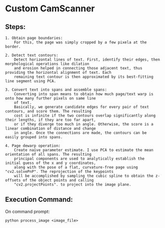 

Custom CamScanner
=====================

## Steps:

	1. Obtain page boundaries:
		For this, the page was simply cropped by a few pixela at the border.
		
	2. Detect text contours:
		Detect horizontal lines of text. First, identify their edges, then morphological operations like dilation 
		and erosion helped in connecting those adjacent text, thus providing the horizontal alignment of text. Each 
		remaining text contour is then approximated by its best-fitting line segment using PCA.
		
	3. Convert text into spans and assemble spans:
		Converting into span means to obtain how much page/text warp is onto how many further pixels on same line 
		of text.
		Basically, we generate candidate edges for every pair of text contours, and score them. The resulting 
		cost is infinite if the two contours overlap significantly along their lengths, if they are too far apart, 
		or if they diverge too much in angle. Otherwise, the score is a linear combination of distance and change 
		in angle. Once the connections are made, the contours can be easily grouped into spans.
		
	4. Page dewarp operation:
		Create naïve parameter estimate. I use PCA to estimate the mean orientation of all spans. The resulting
		principal components are used to analytically establish the initial guess of the x and y coordinates, 
		along with the pose of a flat, curvature-free page using "cv2.solvePnP". The reprojection of the keypoints 
		will be accomplished by sampling the cubic spline to obtain the z-offsets of the object points and calling 
		"cv2.projectPoints". to project into the image plane.


## Execution Command:

On command prompt:

`python process_image <image_file>`

